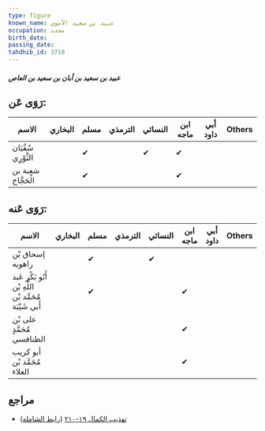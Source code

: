 ```yaml
---
type: figure
known_name: عبيد بن سعيد الأموي
occupation: محدث
birth_date:
passing_date:
tahdhib_id: 3718
---
```

##### عبيد بن سعيد بن أبان بن سعيد بن العاص

## رَوَى عَن:
| الاسم               | البخاري | مسلم | الترمذي | النسائي | ابن ماجه | أبي داود | Others |
| ------------------- | ------- | ---- | ------- | ------- | -------- | -------- | ------ |
| سُفْيَان الثَّوْرِي |         | ✔    |         | ✔       | ✔        |          |        |
| شعبة بن الْحَجَّاج  |         | ✔    |         |         | ✔        |          |        |
## رَوَى عَنه:
| الاسم                                                  | البخاري | مسلم | الترمذي | النسائي | ابن ماجه | أبي داود | Others |
| ------------------------------------------------------ | ------- | ---- | ------- | ------- | -------- | -------- | ------ |
| إسحاق بْن راهويه                                       |         | ✔    |         | ✔       |          |          |        |
| أَبُو بَكْر عَبد اللَّهِ بْن مُحَمَّد بْن أَبي شَيْبَة |         | ✔    |         |         | ✔        |          |        |
| على بْن مُحَمَّدٍ الطنافسي                             |         |      |         |         | ✔        |          |        |
| أبو كريب مُحَمَّد بْن العلاء                           |         |      |         |         | ✔        |          |        |
## مراجع
- [تهذيب الكمال ١٩-٢١٠](obsidian://open?vault=Tahdhib-al-Kamal&file=Figures/٣٧١٨-عبيد%20بن%20سعيد%20بن%20أبان%20بن%20سعيد%20بن%20العاص) ([رابط الشاملة](https://shamela.ws/book/3722/9784))